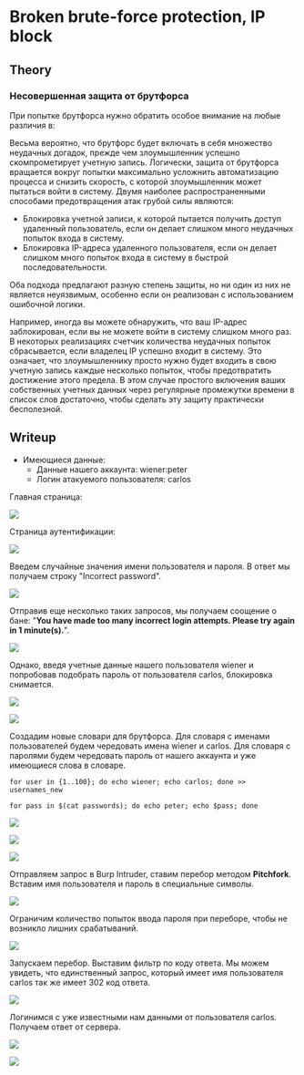 # Broken brute-force protection, IP block

## Theory

<h3>Несовершенная защита от брутфорса</h3>

При попытке брутфорса нужно обратить особое внимание на любые различия в:

Весьма вероятно, что брутфорс будет включать в себя множество неудачных догадок, прежде чем злоумышленник успешно скомпрометирует учетную запись. Логически, защита от брутфорса вращается вокруг попытки максимально усложнить автоматизацию процесса и снизить скорость, с которой злоумышленник может пытаться войти в систему. Двумя наиболее распространенными способами предотвращения атак грубой силы являются:

* Блокировка учетной записи, к которой пытается получить доступ удаленный пользователь, если он делает слишком много неудачных попыток входа в систему.
* Блокировка IP-адреса удаленного пользователя, если он делает слишком много попыток входа в систему в быстрой последовательности.

Оба подхода предлагают разную степень защиты, но ни один из них не является неуязвимым, особенно если он реализован с использованием ошибочной логики.

Например, иногда вы можете обнаружить, что ваш IP-адрес заблокирован, если вы не можете войти в систему слишком много раз. В некоторых реализациях счетчик количества неудачных попыток сбрасывается, если владелец IP успешно входит в систему. Это означает, что злоумышленнику просто нужно будет входить в свою учетную запись каждые несколько попыток, чтобы предотвратить достижение этого предела. В этом случае простого включения ваших собственных учетных данных через регулярные промежутки времени в список слов достаточно, чтобы сделать эту защиту практически бесполезной.

## Writeup

* Имеющиеся данные: 
    * Данные нашего аккаунта: wiener:peter
    * Логин атакуемого пользователя: carlos

Главная страница:

![](https://github.com/fobblified/Writeups/blob/main/Portswigger/Authetication/Broken_brute-force_protection_IP_block/assets/1.png)

Страница аутентификации:

![](https://github.com/fobblified/Writeups/blob/main/Portswigger/Authetication/Broken_brute-force_protection_IP_block/assets/2.png)

Введем случайные значения имени пользователя и пароля. В ответ мы получаем строку "Incorrect password".

![](https://github.com/fobblified/Writeups/blob/main/Portswigger/Authetication/Broken_brute-force_protection_IP_block/assets/3.png)

Отправив еще несколько таких запросов, мы получаем соощение о бане: "**You have made too many incorrect login attempts. Please try again in 1 minute(s).**".

![](https://github.com/fobblified/Writeups/blob/main/Portswigger/Authetication/Broken_brute-force_protection_IP_block/assets/4.png)

Однако, введя учетные данные нашего пользователя wiener и попробовав подобрать пароль от пользователя carlos, блокировка снимается.

![](https://github.com/fobblified/Writeups/blob/main/Portswigger/Authetication/Broken_brute-force_protection_IP_block/assets/5.png)

![](https://github.com/fobblified/Writeups/blob/main/Portswigger/Authetication/Broken_brute-force_protection_IP_block/assets/6.png)

Создадим новые словари для брутфорса. Для словаря с именами пользователей будем чередовать имена wiener и carlos. Для словаря с паролями будем чередовать пароль от нашего аккаунта и уже имеющиеся слова в словаре. 
```
for user in {1..100}; do echo wiener; echo carlos; done >> usernames_new
```

```
for pass in $(cat passwords); do echo peter; echo $pass; done
```

![](https://github.com/fobblified/Writeups/blob/main/Portswigger/Authetication/Broken_brute-force_protection_IP_block/assets/7.png)

![](https://github.com/fobblified/Writeups/blob/main/Portswigger/Authetication/Broken_brute-force_protection_IP_block/assets/8.png)

![](https://github.com/fobblified/Writeups/blob/main/Portswigger/Authetication/Broken_brute-force_protection_IP_block/assets/9.png)

Отправляем запрос в Burp Intruder, ставим перебор методом **Pitchfork**. Вставим имя пользователя и пароль в специальные символы.

![](https://github.com/fobblified/Writeups/blob/main/Portswigger/Authetication/Broken_brute-force_protection_IP_block/assets/10.png)

Ограничим количество попыток ввода пароля при переборе, чтобы не возникло лишних срабатываний.

![](https://github.com/fobblified/Writeups/blob/main/Portswigger/Authetication/Broken_brute-force_protection_IP_block/assets/11.png)

Запускаем перебор. Выставим фильтр по коду ответа. Мы можем увидеть, что единственный запрос, который имеет имя пользователя carlos так же имеет 302 код ответа.

![](https://github.com/fobblified/Writeups/blob/main/Portswigger/Authetication/Broken_brute-force_protection_IP_block/assets/12.png)

Логинимся с уже известными нам данными от пользователя carlos. Получаем ответ от сервера.

![](https://github.com/fobblified/Writeups/blob/main/Portswigger/Authetication/Broken_brute-force_protection_IP_block/assets/13.png)

![](https://github.com/fobblified/Writeups/blob/main/Portswigger/Authetication/Broken_brute-force_protection_IP_block/assets/14.png)
